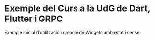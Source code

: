 # Exemple del Curs a la UdG de Dart, Flutter i GRPC

Exemple inicial d'utilització i creació de Widgets amb estat i sense.
